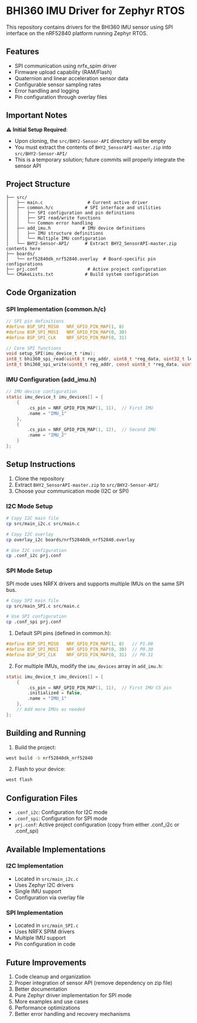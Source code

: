 # BHI360 IMU Driver for Zephyr RTOS

This repository contains drivers for the BHI360 IMU sensor using SPI interface on the nRF52840 platform running Zephyr RTOS.

## Features

- SPI communication using nrfx_spim driver
- Firmware upload capability (RAM/Flash)
- Quaternion and linear acceleration sensor data
- Configurable sensor sampling rates
- Error handling and logging
- Pin configuration through overlay files

## Important Notes

⚠️ **Initial Setup Required**: 
- Upon cloning, the `src/BHY2-Sensor-API` directory will be empty
- You must extract the contents of `BHY2_SensorAPI-master.zip` into `src/BHY2-Sensor-API/`
- This is a temporary solution; future commits will properly integrate the sensor API

## Project Structure

```
├── src/
│   ├── main.c                 # Current active driver
│   ├── common.h/c            # SPI interface and utilities
│   │   ├── SPI configuration and pin definitions
│   │   ├── SPI read/write functions
│   │   └── Common error handling
│   ├── add_imu.h            # IMU device definitions
│   │   ├── IMU structure definitions
│   │   └── Multiple IMU configuration
│   └── BHY2-Sensor-API/      # Extract BHY2_SensorAPI-master.zip contents here
├── boards/
│   └── nrf52840dk_nrf52840.overlay  # Board-specific pin configurations
├── prj.conf                   # Active project configuration
└── CMakeLists.txt            # Build system configuration
```

## Code Organization

### SPI Implementation (common.h/c)
```c
// SPI pin definitions
#define BSP_SPI_MISO   NRF_GPIO_PIN_MAP(1, 8)
#define BSP_SPI_MOSI   NRF_GPIO_PIN_MAP(0, 30)
#define BSP_SPI_CLK    NRF_GPIO_PIN_MAP(0, 31)

// Core SPI functions
void setup_SPI(imu_device_t *imu);
int8_t bhi360_spi_read(uint8_t reg_addr, uint8_t *reg_data, uint32_t length, void *intf_ptr);
int8_t bhi360_spi_write(uint8_t reg_addr, const uint8_t *reg_data, uint32_t length, void *intf_ptr);
```

### IMU Configuration (add_imu.h)
```c
// IMU device configuration
static imu_device_t imu_devices[] = {
    {
        .cs_pin = NRF_GPIO_PIN_MAP(1, 11),  // First IMU
        .name = "IMU_1"
    },
    {
        .cs_pin = NRF_GPIO_PIN_MAP(1, 12),  // Second IMU
        .name = "IMU_2"
    }
};
```

## Setup Instructions

1. Clone the repository
2. Extract `BHY2_SensorAPI-master.zip` to `src/BHY2-Sensor-API/`
3. Choose your communication mode (I2C or SPI)

### I2C Mode Setup
```bash
# Copy I2C main file
cp src/main_i2c.c src/main.c

# Copy I2C overlay
cp overlay_i2c boards/nrf52840dk_nrf52840.overlay

# Use I2C configuration
cp .conf_i2c prj.conf
```

### SPI Mode Setup
SPI mode uses NRFX drivers and supports multiple IMUs on the same SPI bus.

```bash
# Copy SPI main file
cp src/main_SPI.c src/main.c

# Use SPI configuration
cp .conf_spi prj.conf
```

1. Default SPI pins (defined in common.h):
```c
#define BSP_SPI_MISO   NRF_GPIO_PIN_MAP(1, 8)   // P1.08
#define BSP_SPI_MOSI   NRF_GPIO_PIN_MAP(0, 30)  // P0.30
#define BSP_SPI_CLK    NRF_GPIO_PIN_MAP(0, 31)  // P0.31
```

2. For multiple IMUs, modify the `imu_devices` array in `add_imu.h`:
```c
static imu_device_t imu_devices[] = {
    {
        .cs_pin = NRF_GPIO_PIN_MAP(1, 11),  // First IMU CS pin
        .initialized = false,
        .name = "IMU_1"
    },
    // Add more IMUs as needed
};
```

## Building and Running

1. Build the project:
```bash
west build -b nrf52840dk_nrf52840
```

2. Flash to your device:
```bash
west flash
```

## Configuration Files

- `.conf_i2c`: Configuration for I2C mode
- `.conf_spi`: Configuration for SPI mode
- `prj.conf`: Active project configuration (copy from either .conf_i2c or .conf_spi)

## Available Implementations

### I2C Implementation
- Located in `src/main_i2c.c`
- Uses Zephyr I2C drivers
- Single IMU support
- Configuration via overlay file

### SPI Implementation
- Located in `src/main_SPI.c`
- Uses NRFX SPIM drivers
- Multiple IMU support
- Pin configuration in code

## Future Improvements

1. Code cleanup and organization
2. Proper integration of sensor API (remove dependency on zip file)
3. Better documentation
4. Pure Zephyr driver implementation for SPI mode
5. More examples and use cases
6. Performance optimizations
7. Better error handling and recovery mechanisms

